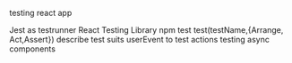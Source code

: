testing react app

Jest as testrunner
React Testing Library
npm test
test(testName,{Arrange, Act,Assert})
describe test suits
userEvent to test actions
testing async components
